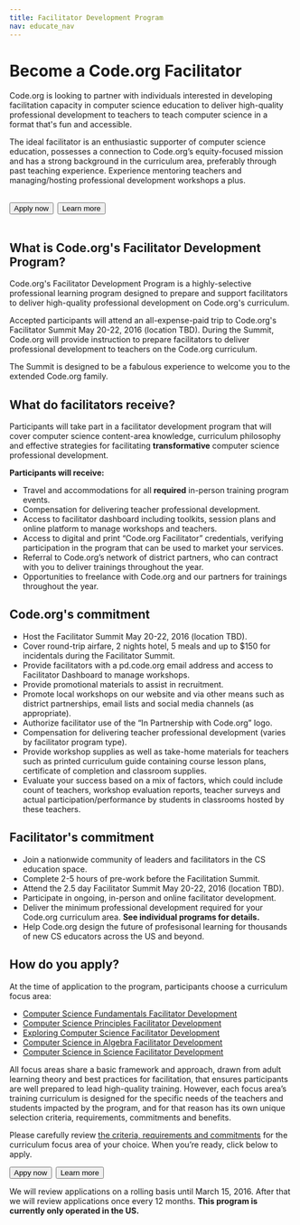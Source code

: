 ```yaml
---
title: Facilitator Development Program
nav: educate_nav
---
```


# Become a Code.org Facilitator

Code.org is looking to partner with individuals interested in developing facilitation capacity in computer science education to deliver high-quality professional development to teachers to teach computer science in a format that's fun and accessible.

The ideal facilitator is an enthusiastic supporter of computer science education, possesses a connection to Code.org’s equity-focused mission and has a strong background in the curriculum area, preferably through past teaching experience. Experience mentoring teachers and managing/hosting professional development workshops a plus. 
<br/>
<br/>

[<button>Apply now</button>](http://goo.gl/forms/UyRgRu9rnM)&nbsp;&nbsp;[<button>Learn more</button>](https://docs.google.com/document/d/1_SA7QWZYNHWdDeCWCV4nlj4artpG-Ck50UqMpQrQqqc/edit?usp=sharing)
<br />
<br />

## What is Code.org's Facilitator Development Program?

Code.org's Facilitator Development Program is a highly-selective professional learning program designed to prepare and support facilitators to deliver high-quality professional development on Code.org's curriculum.

Accepted participants will attend an all-expense-paid trip to Code.org's Facilitator Summit May 20-22, 2016 (location TBD). During the Summit, Code.org will provide instruction to prepare facilitators to deliver professional development to teachers on the Code.org curriculum. 

The Summit is designed to be a fabulous experience to welcome you to the extended Code.org family.

## What do facilitators receive?
Participants will take part in a facilitator development program  that will cover computer science content-area knowledge, curriculum philosophy and effective strategies for facilitating **transformative** computer science professional development.

**Participants will receive:**  

- Travel and accommodations for all **required** in-person training program events. 
- Compensation for delivering teacher professional development.
- Access to facilitator dashboard including toolkits, session plans and online platform to manage workshops and teachers.
- Access to digital and print “Code.org Facilitator” credentials, verifying participation in the program that can be used to market your services.
- Referral to Code.org’s network of district partners, who can contract with you to deliver trainings throughout the year.
- Opportunities to freelance with Code.org and our partners for trainings throughout the year.

## Code.org's commitment  

- Host the Facilitator Summit May 20-22, 2016 (location TBD).
- Cover round-trip airfare, 2 nights hotel, 5 meals and up to $150 for incidentals during the Facilitator Summit.
- Provide facilitators with a pd.code.org email address and access to Facilitator Dashboard to manage workshops.
- Provide promotional materials to assist in recruitment.
- Promote local workshops on our website and via other means such as district partnerships, email lists and social media channels (as appropriate).
- Authorize facilitator use of the “In Partnership with Code.org” logo.
- Compensation for delivering teacher professional development (varies by facilitator program type). 
- Provide workshop supplies as well as take-home materials for teachers such as printed curriculum guide containing course lesson plans, certificate of completion and classroom supplies.
- Evaluate your success based on a mix of factors, which could include count of teachers, workshop evaluation reports, teacher surveys and actual participation/performance by students in classrooms hosted by these teachers.


## Facilitator's commitment

- Join a nationwide community of leaders and facilitators in the CS education space.
- Complete 2-5 hours of pre-work before the Facilitation Summit.
- Attend the 2.5 day Facilitator Summit May 20-22, 2016 (location TBD).
- Participate in ongoing, in-person and online facilitator development.
- Deliver the minimum professional development required for your Code.org curriculum area. **See individual programs for details.**
- Help Code.org design the future of profesisonal learning for thousands of new CS educators across the US and beyond.

## How do you apply?
At the time of application to the program, participants choose a curriculum focus area:

- [Computer Science Fundamentals Facilitator Development](/educate/k5-affiliates)
- [Computer Science Principles Facilitator Development](https://docs.google.com/document/d/1_SA7QWZYNHWdDeCWCV4nlj4artpG-Ck50UqMpQrQqqc/edit?usp=sharing)
- [Exploring Computer Science Facilitator Development](https://docs.google.com/document/d/1_SA7QWZYNHWdDeCWCV4nlj4artpG-Ck50UqMpQrQqqc/edit?usp=sharing)
- [Computer Science in Algebra Facilitator Development](https://docs.google.com/document/d/1_SA7QWZYNHWdDeCWCV4nlj4artpG-Ck50UqMpQrQqqc/edit?usp=sharing)
- [Computer Science in Science Facilitator Development](https://docs.google.com/document/d/1_SA7QWZYNHWdDeCWCV4nlj4artpG-Ck50UqMpQrQqqc/edit?usp=sharing)

All focus areas share a basic framework and approach, drawn from adult learning theory and best practices for facilitation, that ensures participants are well prepared to lead high-quality training. However, each focus area’s training curriculum is designed for the specific needs of the teachers and students impacted by the program, and for that reason has its own unique selection criteria, requirements, commitments and benefits. 

Please carefully review [the criteria, requirements and commitments](https://docs.google.com/document/d/1_SA7QWZYNHWdDeCWCV4nlj4artpG-Ck50UqMpQrQqqc/edit?usp=sharing) for the curriculum focus area of your choice. When you’re ready, click below to apply. 

[<button>Appy now</button>](http://goo.gl/forms/UyRgRu9rnM)&nbsp;&nbsp;[<button>Learn more</button>](https://docs.google.com/document/d/1_SA7QWZYNHWdDeCWCV4nlj4artpG-Ck50UqMpQrQqqc/edit?usp=sharing)

We will review applications on a rolling basis until March 15, 2016. After that we will review applications once every 12 months. **This program is currently only operated in the US.** 

